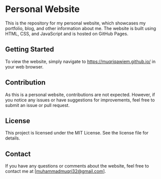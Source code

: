 # Personal Website

This is the repository for my personal website, which showcases my portfolio, blog, and other information about me. The website is built using HTML, CSS, and JavaScript and is hosted on GitHub Pages.

## Getting Started
To view the website, simply navigate to <a href="https://muqriqawiem.github.io/"></a>https://muqriqawiem.github.io/ in your web browser.

## Contribution
As this is a personal website, contributions are not expected. However, if you notice any issues or have suggestions for improvements, feel free to submit an issue or pull request.

## License
This project is licensed under the MIT License. See the license file for details.

## Contact
If you have any questions or comments about the website, feel free to contact me at [muhammadmuqri32@gmail.com].

